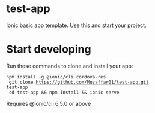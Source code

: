# test-app
Ionic basic app template.
Use this and start your project.


<h1>Start developing</h1>
Run these commands to clone and install your app:

<code>npm install -g @ionic/cli cordova-res <br/>
git clone https://github.com/Muzaffar01/test-app.git test-app <br/>
cd test-app && npm install && ionic serve </code>


Requires @ionic/cli 6.5.0 or above
